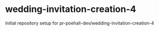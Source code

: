 # wedding-invitation-creation-4

Initial repository setup for pr-poehali-dev/wedding-invitation-creation-4